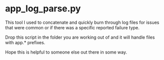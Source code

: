 # app_log_parse.py
This tool I used to concatenate and quickly burn through log files for issues that were common or if there was a specific reported failure type.

Drop this script in the folder you are working out of and it will handle files with app.* prefixes.

Hope this is helpful to someone else out there in some way.

